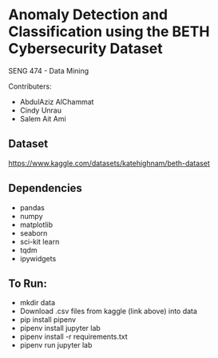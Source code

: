 # Anomaly Detection and Classification using the BETH Cybersecurity Dataset
SENG 474 - Data Mining

Contributers:

* AbdulAziz AlChammat
* Cindy Unrau
* Salem Ait Ami

## Dataset

https://www.kaggle.com/datasets/katehighnam/beth-dataset

## Dependencies
- pandas
- numpy
- matplotlib
- seaborn
- sci-kit learn
- tqdm
- ipywidgets

## To Run:
- mkdir data
- Download .csv files from kaggle (link above) into data
- pip install pipenv
- pipenv install jupyter lab
- pipenv install -r requirements.txt
- pipenv run jupyter lab
